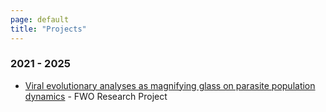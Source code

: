 ```yaml
---
page: default
title: "Projects"
---
```


### 2021 - 2025
- [Viral evolutionary analyses as magnifying glass on parasite population dynamics](https://sheerenbiol.github.io/Proj_LeishEvol/) - FWO Research Project

